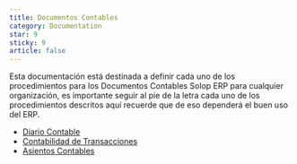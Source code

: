 ```yaml
---
title: Documentos Contables
category: Documentation
star: 9
sticky: 9
article: false
---
```


Esta documentación está destinada a definir cada uno de los procedimientos para los Documentos Contables Solop ERP para cualquier organización, es importante seguir al pie de la letra cada uno de los procedimientos descritos aquí recuerde que de eso dependerá el buen uso del ERP.

- [Diario Contable](diary)
- [Contabilidad de Transacciones](accounting)
- [Asientos Contables](accounting-entries)